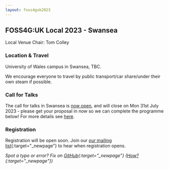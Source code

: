 ```yaml
---
layout: foss4guk2023
---
```


## FOSS4G:UK Local 2023 - Swansea

Local Venue Chair: Tom Colley

<!--
### Sponsors

We are very grateful for the support of  for sponsoring FOSS4G:UK Local 2023 at this event. 

--> 

### Location & Travel

University of Wales campus in Swansea, TBC.

We encourage everyone to travel by public transport/car share/under their own steam if possible.


### Call for Talks

The call for talks in Swansea is [now open](https://forms.gle/hvfkQvwxWjxwMXMN6), and will close on Mon 31st July 2023 - please get your proposal in *now* so we can complete the programme below! For more details see [here](https://uk.osgeo.org/foss4guklocal2023/index.html#call-for-talks).


### Registration

Registration will be open soon. Join our [our mailing list](https://lists.osgeo.org/mailman/listinfo/uk){:target="_newpage"} to hear when registration opens. 

*Spot a typo or error? Fix on [GitHub](https://github.com/osgeouk/website/blob/gh-pages/foss4guklocal2023/swansea.md){:target="_newpage"} ([How?](https://uk.osgeo.org/editing-on-github){:target="_newpage"})*